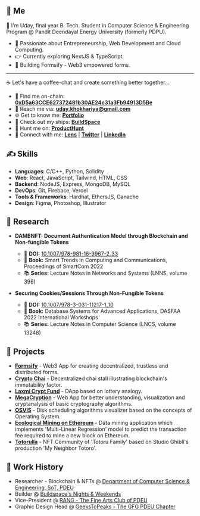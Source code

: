 ## 🦄 Me

👋 I'm Uday, final year B. Tech. Student in Computer Science & Engineering Program @ Pandit Deendayal Energy University (formerly PDPU).

-   💯 Passionate about Entrepreneurship, Web Development and Cloud Computing.
-   👉 Currently exploring NextJS & TypeScript.
-   📌 Building Formsify - Web3 empowered forms.

---

☕ Let's have a coffee-chat and create something better together...

-   👀 Find me on-chain: **[0xD5a63CCE627372481b30AE24c31a3Fb94913D5Be](https://blockscan.com/address/0xD5a63CCE627372481b30AE24c31a3Fb94913D5Be)**
-   📧 Reach me via: **uday.khokhariya@gmail.com**
-   🌐 Get to know me: **[Portfolio](https://yupuday.vercel.app/)**
-   🚢 Check out my ships: **[BuildSpace](https://buildspace.so/@yupuday)**
-   🧐 Hunt me on: **[ProductHunt](https://www.producthunt.com/@yupuday)**
-   📡 Connect with me: **[Lens](https://www.lensfrens.xyz/yupuday.lens)** | **[Twitter](https://twitter.com/yupuday)** | **[LinkedIn](https://www.linkedin.com/in/yupuday/)**

## ✍️ Skills

-   **Languages**: C/C++, Python, Solidity
-   **Web**: React, JavaScript, Tailwind, HTML, CSS
-   **Backend**: NodeJS, Express, MongoDB, MySQL
-   **DevOps**: Git, Firebase, Vercel
-   **Tools & Frameworks**: Hardhat, EthersJS, Ganache
-   **Design**: Figma, Photoshop, Illustrator

## 🔎 Research

-   **DAMBNFT: Document Authentication Model through Blockchain and Non-fungible Tokens**

    -   🔗 **DOI:** [10.1007/978-981-16-9967-2_33](http://dx.doi.org/10.1007/978-981-16-9967-2_33)
    -   📘 **Book:** Smart Trends in Computing and Communications, Proceedings of SmartCom 2022
    -   📚 **Series:** Lecture Notes in Networks and Systems (LNNS, volume 396)

-   **Securing Cookies/Sessions Through Non-Fungible Tokens**

    -   🔗 **DOI:** [10.1007/978-3-031-11217-1_10](http://dx.doi.org/10.1007/978-3-031-11217-1_10)
    -   📘 **Book:** Database Systems for Advanced Applications, DASFAA 2022 International Workshops
    -   📚 **Series:** Lecture Notes in Computer Science (LNCS, volume 13248)

## 🚀 Projects

-   **[Formsify](https://formsify.vercel.app/)** - Web3 App for creating decentralized, trustless and distributed forms.
-   **[Crypto Chai](https://crypto-chai.vercel.app/)** - Decentralized chai stall illustrating blockchain's immutability factor.
-   **[Laxmi Crypt Fund](https://laxmi-crypt-fund.vercel.app/)** - DApp based on lottery analogy.
-   **[MegaCryption](https://megacryption.vercel.app/)** - Web App for better understanding, visualization and cryptanalysis of basic cryptography algorithms.
-   **[OSVIS](https://osvis.vercel.app/)** - Disk scheduling algorithms visualizer based on the concepts of Operating System.
-   **[Ecological Mining on Ethereum](https://colab.research.google.com/github/githubotoro/ecological-mining-on-ethereum/blob/main/Ecological_Mining_on_Ethereum.ipynb)** - Data mining application which implements 'Multi-Linear Regression' model to predict the transaction fee required to mine a new block on Ethereum.
-   **[Totorulla](https://opensea.io/collection/totorulla)** - NFT Community of 'Totoru Family' based on Studio Ghibli's production 'My Neighbor Totoro'.

## 💼 Work History

-   Researcher - Blockchain & NFTs @ [Department of Computer Science & Engineering, SoT, PDEU](https://sot.pdpu.ac.in/ce-dept.html)
-   Builder @ [Buildspace's Nights & Weekends](https://buildspace.so/nights-weekends)
-   Vice-President @ [RANG - The Fine Arts Club of PDEU](https://www.instagram.com/rang.pdeu/)
-   Graphic Design Head @ [GeeksToPeaks - The GFG PDEU Chapter](https://www.instagram.com/geekstopeaks.pdeu/)
